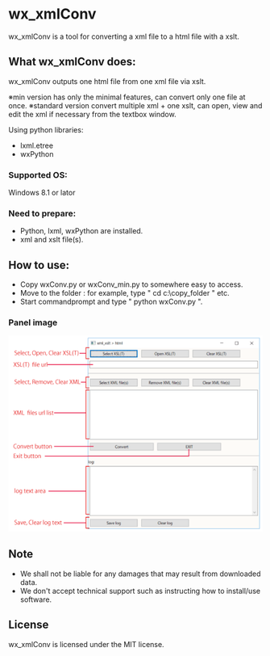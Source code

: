 # wx_xmlConv
wx_xmlConv is a tool for converting a xml file to a html file with a xslt.

## What wx_xmlConv does:
wx_xmlConv outputs one html file from one xml file via xslt.

※min version has only the minimal features, can convert only one file at once.
※standard version convert multiple xml + one xslt, can open, view and edit the xml if necessary from the textbox window. 

Using python libraries: 
- lxml.etree
- wxPython

### Supported OS:
Windows 8.1 or lator

### Need to prepare:
- Python, lxml, wxPython are installed.
- xml and xslt file(s).

## How to use:
- Copy wxConv.py or wxConv_min.py to somewhere easy to access.
- Move to the folder : for example, type " cd c:\copy_folder " etc.
- Start commandprompt and type " python wxConv.py ".

### Panel image
<img src="https://github.com/araiprepress/wx_xmlConv/blob/master/imgs/wxc_01.png" title="panel" width="575px">

## Note
- We shall not be liable for any damages that may result from downloaded data.
- We don't accept technical support such as instructing how to install/use software.

## License
wx_xmlConv is licensed under the MIT license.
